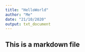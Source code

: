 ```yaml
---
title: "HelloWorld"
author: "Me"
date: "21/10/2020"
output: txt_document
---
```


## This is a markdown file

